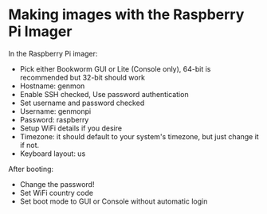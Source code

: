 # Making images with the Raspberry Pi Imager
In the Raspberry Pi imager:
* Pick either Bookworm GUI or Lite (Console only), 64-bit is recommended but 32-bit should work
* Hostname: genmon
* Enable SSH checked, Use password authentication
* Set username and password checked
* Username: genmonpi
* Password: raspberry
* Setup WiFi details if you desire
* Timezone: it should default to your system's timezone, but just change it if not.
* Keyboard layout: us

After booting: 
* Change the password!
* Set WiFi country code
* Set boot mode to GUI or Console without automatic login
